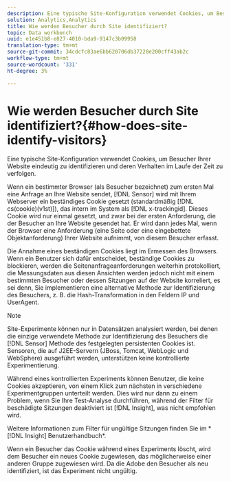 ```yaml
---
description: Eine typische Site-Konfiguration verwendet Cookies, um Besucher Ihrer Website eindeutig zu identifizieren und deren Verhalten im Laufe der Zeit zu verfolgen.
solution: Analytics,Analytics
title: Wie werden Besucher durch Site identifiziert?
topic: Data workbench
uuid: e1e451b8-e827-4010-bda9-9147c3b09958
translation-type: tm+mt
source-git-commit: 34cdcfc83ae6bb620706db37228e200cff43ab2c
workflow-type: tm+mt
source-wordcount: '331'
ht-degree: 3%

---
```



# Wie werden Besucher durch Site identifiziert?{#how-does-site-identify-visitors}

Eine typische Site-Konfiguration verwendet Cookies, um Besucher Ihrer Website eindeutig zu identifizieren und deren Verhalten im Laufe der Zeit zu verfolgen.

Wenn ein bestimmter Browser (als Besucher bezeichnet) zum ersten Mal eine Anfrage an Ihre Website sendet, [!DNL Sensor] wird mit Ihrem Webserver ein beständiges Cookie gesetzt (standardmäßig [!DNL cs(cookie)(v1st)]), das intern im System als [!DNL x-trackingid]. Dieses Cookie wird nur einmal gesetzt, und zwar bei der ersten Anforderung, die der Besucher an Ihre Website gesendet hat. Er wird dann jedes Mal, wenn der Browser eine Anforderung (eine Seite oder eine eingebettete Objektanforderung) Ihrer Website aufnimmt, von diesem Besucher erfasst.

Die Annahme eines beständigen Cookies liegt im Ermessen des Browsers. Wenn ein Benutzer sich dafür entscheidet, beständige Cookies zu blockieren, werden die Seitenanfrageanforderungen weiterhin protokolliert, die Messungsdaten aus diesen Ansichten werden jedoch nicht mit einem bestimmten Besucher oder dessen Sitzungen auf der Website korreliert, es sei denn, Sie implementieren eine alternative Methode zur Identifizierung des Besuchers, z. B. die Hash-Transformation in den Feldern IP und UserAgent.

>[!NOTE]
>
>Site-Experimente können nur in Datensätzen analysiert werden, bei denen die einzige verwendete Methode zur Identifizierung des Besuchers die [!DNL Sensor] Methode des festgelegten persistenten Cookies ist. Sensoren, die auf J2EE-Servern (JBoss, Tomcat, WebLogic und WebSphere) ausgeführt werden, unterstützen keine kontrollierte Experimentierung.

Während eines kontrollierten Experiments können Benutzer, die keine Cookies akzeptieren, von einem Klick zum nächsten in verschiedene Experimentgruppen unterteilt werden. Dies wird nur dann zu einem Problem, wenn Sie Ihre Test-Analyse durchführen, während der Filter für beschädigte Sitzungen deaktiviert ist [!DNL Insight], was nicht empfohlen wird.

Weitere Informationen zum Filter für ungültige Sitzungen finden Sie im * [!DNL Insight] Benutzerhandbuch*.

Wenn ein Besucher das Cookie während eines Experiments löscht, wird dem Besucher ein neues Cookie zugewiesen, das möglicherweise einer anderen Gruppe zugewiesen wird. Da die Adobe den Besucher als neu identifiziert, ist das Experiment nicht ungültig.
